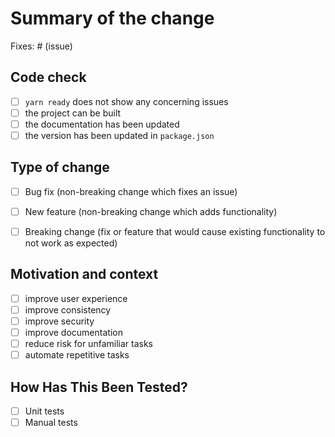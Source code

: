 
# Summary of the change 

Fixes: # (issue)

## Code check

- [ ] `yarn ready` does not show any concerning issues
- [ ] the project can be built
- [ ] the documentation has been updated
- [ ] the version has been updated in `package.json`

## Type of change

- [ ] Bug fix (non-breaking change which fixes an issue)

- [ ] New feature (non-breaking change which adds functionality)

- [ ] Breaking change (fix or feature that would cause existing functionality to not work as expected)

## Motivation and context

- [ ] improve user experience
- [ ] improve consistency
- [ ] improve security
- [ ] improve documentation
- [ ] reduce risk for unfamiliar tasks
- [ ] automate repetitive tasks

## How Has This Been Tested?

- [ ] Unit tests
- [ ] Manual tests
